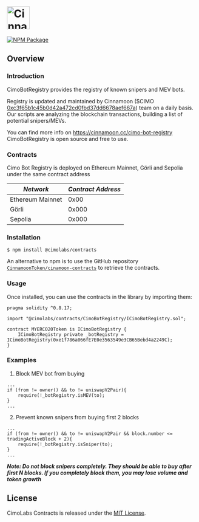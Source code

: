 # <img src="https://cinnamoon.cc/images/redesign/logo.png" alt="Cinnamoon" height="60px">

[![NPM Package](https://img.shields.io/npm/v/@cimolabs/contracts.svg)](https://www.npmjs.org/package/@cimolabs/contracts)

## Overview

### Introduction
CimoBotRegistry provides the registry of known snipers and MEV bots.

Registry is updated and maintained by Cinnamoon ($CIMO [0xc3f65b1c45b0d42a472cd0fbd37dd6678aef667a](https://etherscan.io/address/0xc3f65b1c45b0d42a472cd0fbd37dd6678aef667a)) team on a daily basis.
Our scripts are analyzing the blockchain transactions, building a list of potential snipers/MEVs.

You can find more info on https://cinnamoon.cc/cimo-bot-registry
CimoBotRegistry is open source and free to use.


### Contracts
Cimo Bot Registry is deployed on Ethereum Mainnet, Görli and Sepolia under the same contract address

| ***Network***      | ***Contract Address*** |
| ----------- | ----------- |
| Ethereum Mainnet      | 0x00       |
| Görli   | 0x000        |
| Sepolia | 0x000       |

### Installation

```
$ npm install @cimolabs/contracts
```

An alternative to npm is to use the GitHub repository [`CinnamoonToken/cinamoon-contracts`](https://github.com/CinnamoonToken/cinamoon-contracts) to retrieve the contracts.

### Usage

Once installed, you can use the contracts in the library by importing them:

```solidity
pragma solidity ^0.8.17;

import "@cimolabs/contracts/CimoBotRegistry/ICimoBotRegistry.sol";

contract MYERCO20Token is ICimoBotRegistry {
    ICimoBotRegistry private _botRegistry = ICimoBotRegistry(0xe1f786a066fE7E0e3563549e3CB65Bebd4a2249C);
}
```

### Examples
1. Block MEV bot from buying

```solidity
...
if (from != owner() && to != uniswapV2Pair){
    require(!_botRegistry.isMEV(to);
}
...
```

2. Prevent known snipers from buying first 2 blocks


```solidity
...
if (from != owner() && to != uniswapV2Pair && block.number <= tradingActiveBlock + 2){
    require(!_botRegistry.isSniper(to);
}
...
```
***Note: Do not block snipers completely. They should be able to buy after first N blocks. If you completely block them, you may lose volume and token growth***


## License

CimoLabs Contracts is released under the [MIT License](LICENSE).